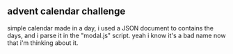 <h2>advent calendar challenge</h2>

<p> simple calendar made in a day, i used a JSON document to contains the days, and i parse it in the "modal.js" script. yeah i know it's a bad name now that i'm thinking about it.</p>